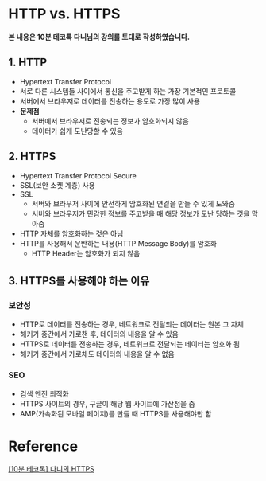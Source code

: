 # HTTP vs. HTTPS

**본 내용은 10분 테코톡 다니님의 강의를 토대로 작성하였습니다.**



## 1. HTTP 
* Hypertext Transfer Protocol
* 서로 다른 시스템들 사이에서 통신을 주고받게 하는 가장 기본적인 프로토콜
* 서버에서 브라우저로 데이터를 전송하는 용도로 가장 많이 사용
* **문제점**
  * 서버에서 브라우저로 전송되는 정보가 암호화되지 않음
  * 데이터가 쉽게 도난당할 수 있음



## 2. HTTPS

* Hypertext Transfer Protocol Secure
* SSL(보안 소켓 계층) 사용
* SSL
  * 서버와 브라우저 사이에 안전하게 암호화된 연결을 만들 수 있게 도와줌
  * 서버와 브라우저가 민감한 정보를 주고받을 때 해당 정보가 도난 당하는 것을 막아줌
* HTTP 자체를 암호화하는 것은 아님
* HTTP를 사용해서 운반하는 내용(HTTP Message Body)를 암호화
  * HTTP Header는 암호화가 되지 않음



## 3. HTTPS를 사용해야 하는 이유

### 보안성

* HTTP로 데이터를 전송하는 경우, 네트워크로 전달되는 데이터는 원본 그 자체
* 해커가 중간에서 가로챈 후, 데이터의 내용을 알 수 있음
* HTTPS로 데이터를 전송하는 경우, 네트워크로 전달되는 데이터는 암호화 됨
* 해커가 중간에서 가로채도 데이터의 내용을 알 수 없음



### SEO

* 검색 엔진 최적화
* HTTPS 사이트의 경우, 구글이 해당 웹 사이트에 가산점을 줌
* AMP(가속화된 모바일 페이지)를 만들 때 HTTPS를 사용해야만 함

# Reference

[[10분 테코톡] 다니의 HTTPS](https://www.youtube.com/watch?v=wPdH7lJ8jf0)